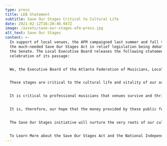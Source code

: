 ```yaml
---
type: press
title: LEB Statement
subtitle: Save Our Stages Critical to Cultural Life
date: 2021-02-12T16:20:40.947Z
image: /assets/save-our-stages-afm-press.jpg
alt_text: Save Our Stages
content: >-
  In support of local venues, the AFM campaigned last summer and fall to include
  the much-needed Save Our Stages Act in relief legislation being debated within
  the Senate. The Local Executive Board releases the following statement in
  celebration of its passage:


  We, the Executive Board of the Atlanta Federation of Musicians, Local 148-462, applaud the passage of the Save Our Stages Act and the aid it will provide to local venues.


  These stages are critical to the cultural life and vitality of our area; they are where musicians and the public meet. These presenters help provide the spark for art to brighten the community.


  It is critical to professional musicians that venues survive and thrive. We encourage promoters to demonstrate commitment to the musicians and employees with whom they partner.


  It is, therefore, our hope that the money provided by these public funds is given with a priority to venues that have demonstrated a history of fair treatment and pay to the musicians who perform there, and to the many staffers who support those performances and those of other performing artists.


  The Save Our Stages initiative will nurture the very roots of our culture, enabling renewal and growth of that most basic human need - Music.


  To Learn More about the Save Our Stages Act and the National Independent Venue Association, visit [www.saveourstages.com](www.saveourstages.com).
---
```


